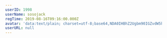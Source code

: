 ```yaml
---
userID: 1998
userName: sosojack
regTime: 2019-08-16T09:16:00.000Z
avatar: 'data:text/plain; charset=utf-8;base64,NDA0IHBhZ2Ugbm90IGZvdW5kCg=='
userURL: null
---
```



